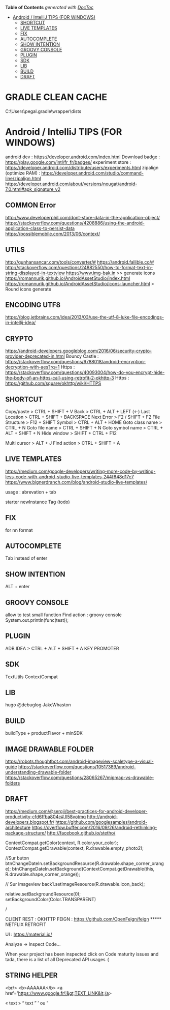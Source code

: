 <!-- START doctoc generated TOC please keep comment here to allow auto update -->
<!-- DON'T EDIT THIS SECTION, INSTEAD RE-RUN doctoc TO UPDATE -->
**Table of Contents**  *generated with [DocToc](https://github.com/thlorenz/doctoc)*

- [Android / IntelliJ TIPS (FOR WINDOWS)](#android--intellij-tips-for-windows)
  - [SHORTCUT](#shortcut)
  - [LIVE TEMPLATES](#live-templates)
  - [FIX](#fix)
  - [AUTOCOMPLETE](#autocomplete)
  - [SHOW INTENTION](#show-intention)
  - [GROOVY CONSOLE](#groovy-console)
  - [PLUGIN](#plugin)
  - [SDK](#sdk)
  - [LIB](#lib)
  - [BUILD](#build)
  - [DRAFT](#draft)

<!-- END doctoc generated TOC please keep comment here to allow auto update -->

# GRADLE CLEAN CACHE
C:\Users\pegal\.gradle\wrapper\dists



# Android / IntelliJ TIPS (FOR WINDOWS)

android dev : https://developer.android.com/index.html
Download badge : https://play.google.com/intl/fr_fr/badges/
experiment store : https://developer.android.com/distribute/users/experiments.html
zipalign (optimize RAM) : https://developer.android.com/studio/command-line/zipalign.html
https://developer.android.com/about/versions/nougat/android-7.0.html#apk_signature_v2

## COMMON Error
http://www.developerphil.com/dont-store-data-in-the-application-object/
https://stackoverflow.com/questions/4208886/using-the-android-application-class-to-persist-data
https://possiblemobile.com/2013/06/context/


## UTILS
http://gunhansancar.com/tools/converter/#
https://android.fallible.co/#
http://stackoverflow.com/questions/24882550/how-to-format-text-in-string-displayed-in-textview
https://www.img-bak.in >> generate icons
https://romannurik.github.io/AndroidAssetStudio/index.html
https://romannurik.github.io/AndroidAssetStudio/icons-launcher.html > Round icons generate

## ENCODING UTF8
https://blog.jetbrains.com/idea/2013/03/use-the-utf-8-luke-file-encodings-in-intellij-idea/


## CRYPTO
https://android-developers.googleblog.com/2016/06/security-crypto-provider-deprecated-in.html
Bouncy Castle : https://stackoverflow.com/questions/6788018/android-encryption-decryption-with-aes?rq=1
Https : https://stackoverflow.com/questions/40093004/how-do-you-encrypt-hide-the-body-of-an-https-call-using-retrofit-2-okhttp-3
Https : https://github.com/square/okhttp/wiki/HTTPS

## SHORTCUT
Copy/paste 			> 	CTRL + SHIFT + V
Back				> 	CTRL + ALT + LEFT (<-)
Last Location		>	CTRL + SHIFT + BACKSPACE
Next Error			>	F2 / SHIFT + F2
File Structure		> 	F12 + SHIFT
Symbol				>	CTRL + ALT + HOME
Goto class name		> 	CTRL + N
Goto file name		> 	CTRL + SHIFT + N
Goto symbol name	> 	CTRL + ALT + SHIFT + N
Hide window			>	SHIFT + CTRL + F12

Multi cursor		> ALT + J
Find action 		> CTRL + SHIFT + A

## LIVE TEMPLATES
https://medium.com/google-developers/writing-more-code-by-writing-less-code-with-android-studio-live-templates-244f648d17c7
https://www.bignerdranch.com/blog/android-studio-live-templates/

usage : abrevation + tab

starter
newInstance
Tag (todo)

## FIX

for
nn
format

## AUTOCOMPLETE

Tab instead of enter

## SHOW INTENTION

ALT + enter


## GROOVY CONSOLE

allow to test small function
Find action : groovy console
System.out.println(func(test));

## PLUGIN

ADB IDEA 		> CTRL + ALT + SHIFT + A
KEY PROMOTER

## SDK
TextUtils
ContextCompat

## LIB

hugo @debuglog JakeWhaston

## BUILD

buildType + productFlavor + minSDK


## IMAGE DRAWABLE FOLDER
https://robots.thoughtbot.com/android-imageview-scaletype-a-visual-guide
https://stackoverflow.com/questions/10517389/android-understanding-drawable-folder
https://stackoverflow.com/questions/28065267/mipmap-vs-drawable-folders

## DRAFT


https://medium.com/@sergii/best-practices-for-android-developer-productivity-cfd6ffba804c#.ll58votmq
http://android-developers.blogspot.fr/
https://github.com/googlesamples/android-architecture
https://overflow.buffer.com/2016/09/26/android-rethinking-package-structure/
http://facebook.github.io/stetho/

ContextCompat.getColor(context, R.color.your_color);
ContextCompat.getDrawable(context, R.drawable.empty_photo2);

//Sur buton 
btnChangeDateIn.setBackgroundResource(R.drawable.shape_corner_orange);
btnChangeDateIn.setBackground(ContextCompat.getDrawable(this, R.drawable.shape_corner_orange));

// Sur imageview 
back1.setImageResource(R.drawable.icon_back);

relative.setBackgroundResource(0);
setBackgroundColor(Color.TRANSPARENT) 

/


CLIENT REST :
OKHTTP
FEIGN : https://github.com/OpenFeign/feign   ***** NETFLIX
RETROFIT 


UI : 
https://material.io/



Analyze -> Inspect Code...

When your project has been inspected click on Code maturity issues and tada, there is a list of all Deprecated API usages :)




## STRING HELPER

&lt;br/&gt;
&lt;b&gt;AAAAAA&lt;/b&gt;
&lt;a href=\'https://www.google.fr\'&gt;TEXT_LINK&lt;/a&gt;


« text » 
“ text ”
’ ou \'